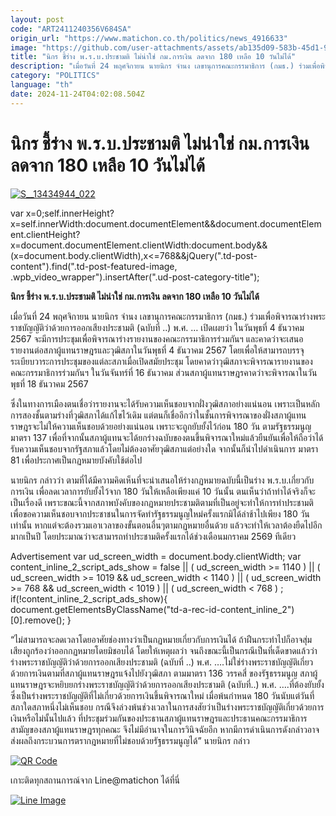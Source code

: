 ```yaml
---
layout: post
code: "ART2411240356V684SA"
origin_url: "https://www.matichon.co.th/politics/news_4916633"
image: "https://github.com/user-attachments/assets/ab135d09-583b-45d1-97ed-6f4be4c72f19"
title: "นิกร ชี้ร่าง พ.ร.บ.ประชามติ ไม่น่าใช่ กม.การเงิน ลดจาก 180 เหลือ 10 วันไม่ได้"
description: "เมื่อวันที่ 24 พฤศจิกายน นายนิกร จำนง เลขานุการคณะกรรมาธิการ (กมธ.) ร่วมเพื่อพิจารณาร่างพระราชบัญญัติว่าด้วยการออกเสียงประชามติ (ฉบับที่ ..)"
category: "POLITICS"
language: "th"
date: 2024-11-24T04:02:08.504Z
---
```


# นิกร ชี้ร่าง พ.ร.บ.ประชามติ ไม่น่าใช่ กม.การเงิน ลดจาก 180 เหลือ 10 วันไม่ได้

[![](https://www.matichon.co.th/wp-content/uploads/2024/11/S__13434944_022.jpg "S__13434944_022")](https://www.matichon.co.th/wp-content/uploads/2024/11/S__13434944_022.jpg)

var x=0;self.innerHeight?x=self.innerWidth:document.documentElement&&document.documentElement.clientHeight?x=document.documentElement.clientWidth:document.body&&(x=document.body.clientWidth),x<=768&&jQuery(".td-post-content").find(".td-post-featured-image, .wpb\_video\_wrapper").insertAfter(".ud-post-category-title");

**นิกร ชี้ร่าง พ.ร.บ.ประชามติ ไม่น่าใช่ กม.การเงิน ลดจาก 180 เหลือ 10 วันไม่ได้**

เมื่อวันที่ 24 พฤศจิกายน นายนิกร จำนง เลขานุการคณะกรรมาธิการ (กมธ.) ร่วมเพื่อพิจารณาร่างพระราชบัญญัติว่าด้วยการออกเสียงประชามติ (ฉบับที่ ..) พ.ศ. … เปิดเผยว่า ในวันพุธที่ 4 ธันวาคม 2567 จะมีการประชุมเพื่อพิจารณาร่างรายงานของคณะกรรมาธิการร่วมกันฯ และคาดว่าจะเสนอรายงานต่อสภาผู้แทนราษฎรและวุฒิสภาในวันพุธที่ 4 ธันวาคม 2567 โดยเพื่อให้สามารถบรรจุระเบียบวาระการประชุมของแต่ละสภาเมื่อเปิดสมัยประชุม โดยคาดว่าวุฒิสภาจะพิจารณารายงานของคณะกรรมาธิการร่วมกันฯ ในวันจันทร์ที่ 16 ธันวาคม ส่วนสภาผู้แทนราษฎรคาดว่าจะพิจารณาในวันพุธที่ 18 ธันวาคม 2567

ซึ่งในทางการเมืองตนเชื่อว่ารายงานจะได้รับความเห็นชอบจากฝั่งวุฒิสภาอย่างแน่นอน เพราะเป็นหลักการสองชั้นตามร่างที่วุฒิสภาได้แก้ไขไว้เดิม แต่ตนก็เชื่ออีกว่าในชั้นการพิจารณาของฝั่งสภาผู้แทนราษฎรจะไม่ให้ความเห็นชอบด้วยอย่างแน่นอน เพราะจะถูกยับยั้งไว้ก่อน 180 วัน ตามรัฐธรรมนูญมาตรา 137 เพื่อที่จากนั้นสภาผู้แทนจะได้ยกร่างฉบับของตนขึ้นพิจารณาใหม่แล้วยืนยันเพื่อให้ถือว่าได้รับความเห็นชอบจากรัฐสภาแล้วโดยไม่ต้องอาศัยวุฒิสภาแต่อย่างใด จากนั้นก็นำไปดำเนินการ มาตรา 81 เพื่อประกาศเป็นกฏหมายบังคับใช้ต่อไป

นายนิกร กล่าวว่า ตามที่ได้มีความคิดเห็นที่จะนำเสนอให้ร่างกฏหมายฉบับนี้เป็นร่าง พ.ร.บ.เกี่ยวกับการเงิน เพื่อลดเวลาการยับยั้งไว้จาก 180 วันให้เหลือเพียงแค่ 10 วันนั้น ตนเห็นว่าถ้าทำได้จริงก็จะเป็นเรื่องดี เพราะขณะนี้จากสภาพบังคับของกฏหมายประชามติตามที่เป็นอยู่จะทำให้การทำประชามติเพื่อขอความเห็นชอบจากประชาชนในการจัดทำรัฐธรรมนูญใหม่ครั้งแรกมิได้ล่าช้าไปเพียง 180 วันเท่านั้น หากแต่จะต้องรวมเอาเวลาของขั้นตอนอื่นๆตามกฏหมายอื่นด้วย แล้วจะทำให้เวลาต้องยืดไปอีกมากเป็นปี โดยประมาณว่าจะสามารถทำประชามติครั้งแรกได้ช่วงเดือนมกราคม 2569 ทีเดียว

Advertisement var ud\_screen\_width = document.body.clientWidth; var content\_inline\_2\_script\_ads\_show = false || ( ud\_screen\_width >= 1140 ) || ( ud\_screen\_width >= 1019 && ud\_screen\_width < 1140 ) || ( ud\_screen\_width >= 768 && ud\_screen\_width < 1019 ) || ( ud\_screen\_width < 768 ) ; if(!content\_inline\_2\_script\_ads\_show){ document.getElementsByClassName("td-a-rec-id-content\_inline\_2")\[0\].remove(); }

“ไม่สามารถจะลดเวลาโดยอาศัยช่องทางว่าเป็นกฏหมายเกี่ยวกับการเงินได้ ถ้าฝืนกระทำไปก็อาจสุ่มเสียงถูกร้องว่าออกกฏหมายโดยมิชอบได้ โดยให้เหตุผลว่า จนถึงขณะนี้เป็นกรณีเป็นที่เด็ดขาดแล้วว่าร่างพระราชบัญญัติว่าด้วยการออกเสียงประชามติ (ฉบับที่ ..) พ.ศ. ….ไม่ใช่ร่างพระราชบัญญัติเกี่ยวด้วยการเงินตามที่สภาผู้แทนราษฎรแจ้งไปยังวุฒิสภา ตามมาตรา 136 วรรคสี่ ของรัฐธรรมนูญ สภาผู้แทนราษฎรจะหยิบยกร่างพระราชบัญญัติว่าด้วยการออกเสียงประชามติ (ฉบับที่..) พ.ศ. ….ที่ต้องยับยั้ง ซึ่งเป็นร่างพระราชบัญญัติที่ไม่เกี่ยวด้วยการเงินขึ้นพิจารณาใหม่ เมื่อพ้นกำหนด 180 วันนับแต่วันที่สภาใดสภาหนึ่งไม่เห็นชอบ กรณีจึงล่วงพ้นช่วงเวลาในการสงสัยว่าเป็นร่างพระราชบัญญัติเกี่ยวด้วยการเงินหรือไม่นั้นไปแล้ว ที่ประชุมร่วมกันของประธานสภาผู้แทนราษฎรและประธานคณะกรรมาธิการสามัญของสภาผู้แทนราษฎรทุกคณะ จึงไม่มีอำนาจในการวินิจฉัยอีก หากมีการดำเนินการดังกล่าวอาจส่งผลถึงกระบวนการตรากฎหมายที่ไม่ชอบด้วยรัฐธรรมนูญได้” นายนิกร กล่าว

[![QR Code](https://www.matichon.co.th/wp-content/uploads/2023/07/wob1371z.jpg)](https://lin.ee/ht0nDxX)

เกาะติดทุกสถานการณ์จาก Line@matichon ได้ที่นี่

[![Line Image](https://www.matichon.co.th/wp-content/uploads/2023/07/th.png)](https://lin.ee/ht0nDxX)